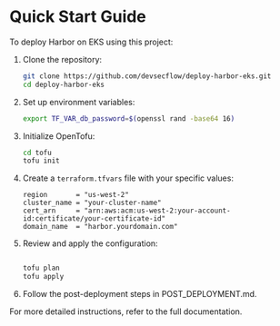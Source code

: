 # Quick Start Guide

To deploy Harbor on EKS using this project:

1. Clone the repository:

   ```bash
   git clone https://github.com/devsecflow/deploy-harbor-eks.git
   cd deploy-harbor-eks
   ```

2. Set up environment variables:

   ```bash
   export TF_VAR_db_password=$(openssl rand -base64 16)
   ```

3. Initialize OpenTofu:

   ```bash
   cd tofu
   tofu init
   ```

4. Create a `terraform.tfvars` file with your specific values:

   ```text
   region       = "us-west-2"
   cluster_name = "your-cluster-name"
   cert_arn     = "arn:aws:acm:us-west-2:your-account-id:certificate/your-certificate-id"
   domain_name  = "harbor.yourdomain.com"
   ```

5. Review and apply the configuration:

   ```bash
   
   tofu plan
   tofu apply
   ```

6. Follow the post-deployment steps in POST_DEPLOYMENT.md.

For more detailed instructions, refer to the full documentation.
